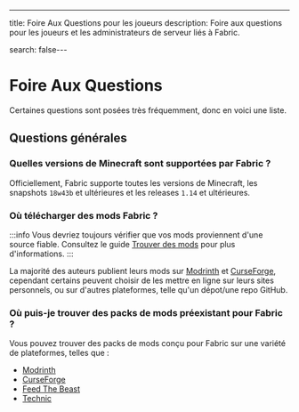 ---
title: Foire Aux Questions pour les joueurs
description: Foire aux questions pour les joueurs et les administrateurs de serveur liés à Fabric.

search: false---

# Foire Aux Questions

Certaines questions sont posées très fréquemment, donc en voici une liste.

## Questions générales

### Quelles versions de Minecraft sont supportées par Fabric ?

Officiellement, Fabric supporte toutes les versions de Minecraft, les snapshots `18w43b` et ultérieures et les releases `1.14` et ultérieures.

### Où télécharger des mods Fabric ?

:::info
Vous devriez toujours vérifier que vos mods proviennent d'une source fiable. Consultez le guide [Trouver des mods](./finding-mods) pour plus d'informations.
:::

La majorité des auteurs publient leurs mods sur [Modrinth](https://modrinth.com/mods?g=categories:%27fabric%27) et [CurseForge](https://www.curseforge.com/minecraft/search?class=mc-mods&gameVersionTypeId=4), cependant certains peuvent choisir de les mettre en ligne sur leurs sites personnels, ou sur d'autres plateformes, telle qu'un dépot/une repo GitHub.

### Où puis-je trouver des packs de mods préexistant pour Fabric ?

Vous pouvez trouver des packs de mods conçu pour Fabric sur une variété de plateformes, telles que :

- [Modrinth](https://modrinth.com/modpacks?g=categories:%27fabric%27)
- [CurseForge](https://www.curseforge.com/minecraft/search?class=modpacks&gameVersionTypeId=4)
- [Feed The Beast](https://www.feed-the-beast.com/ftb-app)
- [Technic](https://www.technicpack.net/modpacks)
